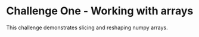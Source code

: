 # Challenge One - Working with arrays
This challenge demonstrates slicing and reshaping numpy arrays.
